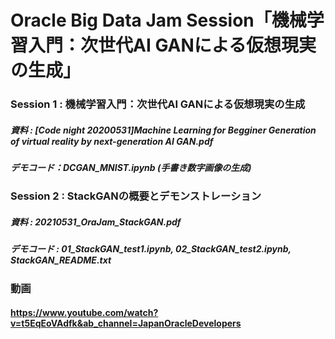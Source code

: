 # Oracle Big Data Jam Session「機械学習入門：次世代AI GANによる仮想現実の生成」

### Session 1 : 機械学習入門：次世代AI GANによる仮想現実の生成
##### 資料 : [Code night 20200531]Machine Learning for Begginer Generation of virtual reality by next-generation AI GAN.pdf
##### デモコード：DCGAN_MNIST.ipynb (手書き数字画像の生成)
### Session 2 : StackGANの概要とデモンストレーション
##### 資料 : 20210531_OraJam_StackGAN.pdf
##### デモコード : 01_StackGAN_test1.ipynb, 02_StackGAN_test2.ipynb, StackGAN_README.txt
### 動画
#### https://www.youtube.com/watch?v=t5EqEoVAdfk&ab_channel=JapanOracleDevelopers
